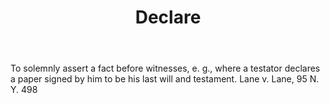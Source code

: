 ---
title: Declare
letter: D
permalink: "/definitions/bld-declare.html"
body: To solemnly assert a fact before witnesses, e. g., where a testator declares
  a paper signed by him to be his last will and testament. Lane v. Lane, 95 N. Y.
  498
published_at: '2018-07-07'
source: Black's Law Dictionary 2nd Ed (1910)
layout: post
---